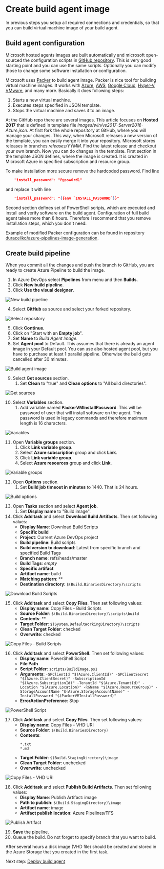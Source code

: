 # Create build agent image

In previous steps you setup all required connections and credentials, so that you can build virtual machine image of your build agent.

## Build agent configuration

Microsoft hosted agents images are built automatically and microsoft open-sourced the configuration scripts in [GitHub repository](https://github.com/Microsoft/azure-pipelines-image-generation). This is very good starting point and you can use the same scripts. Optionally you can modify those to change some software installation or configuration.

Microsoft uses [Packer](https://www.packer.io/) to build agent image. Packer is nice tool for building virtual machine images. It works with [Azure](https://azure.microsoft.com/), [AWS](https://aws.amazon.com/), [Google Cloud](https://cloud.google.com/), [Hyper-V](https://www.microsoft.com/en-us/server-cloud/solutions/virtualization.aspx), [VMware](https://www.vmware.com/), and many more. Basically it does following steps:
1. Starts a new virtual machine.
2. Executes steps specified in JSON template.
3. Stops the virtual machine and saves it to an image.

At the GitHub repo there are several images. This article focuses on **Hosted 2017** that is defined in template file _images/win/vs2017-Server2016-Azure.json_. At first fork the whole repository at GitHub, where you will manage your changes. This way, when Microsoft releases a new version of the template, you can easily merge it into your repository. Microsoft stores releases in branches _releases/YYMM_. Find the latest release and checkout your own branch. Now you can do changes in the template. First section in the template JSON defines, where the image is created. It is created in Microsoft Azure in specified subscription and resource group.

To make installation more secure remove the hardcoded password. Find line
```json
    "install_password": "P@ssw0rd1"
```
and replace it with line
```json
    "install_password": "{{env `INSTALL_PASSWORD`}}"
```

Second section defines set of PowerShell scripts, which are executed and install and verify software on the build agent. Configuration of full build agent takes more than 8 hours. Therefore I recommend that you remove installation steps, which you don't need.

Example of modified Packer configuration can be found in repository [duracellko/azure-pipelines-image-generation](https://github.com/duracellko/azure-pipelines-image-generation/tree/duracellko/1901.1/images/win).

## Create build pipeline

When you commit all the changes and push the branch to GitHub, you are ready to create Azure Pipeline to build the image.

1. In Azure DevOps select **Pipelines** from menu and then **Builds**.
2. Click **New build pipeline**.
3. Click **Use the visual designer**.

![New build pipeline](images/Create_build_agent_image_New_build_pipeline.png)

4. Select **GitHub** as source and select your forked repository.

![Select repository](images/Create_build_agent_image_Select_repository.png)

5. Click **Continue**.
6. Click on "Start with an **Empty job**".
7. Set **Name** to _Build Agent Image_.
8. Set **Agent pool** to Default. This assumes that there is already an agent image in your Default pool. You can use also hosted agent pool, but you have to purchase at least 1 parallel pipeline. Otherwise the build gets cancelled after 30 minutes.

![Build agent image](images/Create_build_agent_image_Build_image.png)

9. Select **Get sources** section.
    1. Set **Clean** to "true" and **Clean options** to "All build directories".

![Get sources](images/Create_build_agent_image_Get_sources.png)

10. Select **Variables** section.
    1. Add variable named **PackerVMInstallPassword**. This will be password of user that will install software on the agent. This password is used in legacy commands and therefore maximum length is 16 characters.

![Variables](images/Create_build_agent_image_Variables.png)

11. Open **Variable groups** section.
    1. Click **Link variable group**.
    2. Select **Azure subscription** group and click **Link**.
    3. Click **Link variable group**.
    4. Select **Azure resources** group and click **Link**.

![Variable groups](images/Create_build_agent_image_Variable_groups.png)

12. Open **Options** section.
    1. Set **Build job timeout in minutes** to 1440. That is 24 hours.

![Build options](images/Create_build_agent_image_Build_options.png)

13. Open **Tasks** section and select **Agent job**.
    1. Set **Display name** to "Build image".
14. Click **Add task** and select **Download Build Artifacts**. Then set following values:
    - **Display Name**: Download Build Scripts
    - **Specific build**
    - **Project**: Current Azure DevOps project
    - **Build pipeline**: Build scripts
    - **Build version to download**: Latest from specific branch and specified Build Tags
    - **Branch name**: refs/heads/master
    - **Build Tags**: _empty_
    - **Specific artifact**
    - **Artifact name**: build
    - **Matching pattern**: **
    - **Destination directory**: `$(Build.BinariesDirectory)\scripts`

![Download Build Scripts](images/Create_build_agent_image_Download_Build_Scripts.png)

15. Click **Add task** and select **Copy Files**. Then set following values:
    - **Display name**: Copy Files - Build Scripts
    - **Source Folder**: `$(Build.BinariesDirectory)\scripts\build`
    - **Contents**: **
    - **Target Folder**: `$(System.DefaultWorkingDirectory)\scripts`
    - **Clean Target Folder**: checked
    - **Overwrite**: checked

![Copy Files - Build Scripts](images/Create_build_agent_image_Copy_Files_Build_Scripts.png)

16. Click **Add task** and select **PowerShell**. Then set following values:
    - **Display name**: PowerShell Script
    - **File Path**
    - **Script Folder**: `scripts/BuildImage.ps1`
    - **Arguments**: `-SPClientId "$(Azure.ClientId)" -SPClientSecret "$(Azure.ClientSecret)" -SubscriptionId "$(Azure.SubscriptionId)" -TenantId "$(Azure.TenantId)" -Location "$(Azure.Location)" -RGName "$(Azure.ResourceGroup)" -StorageAccountName "$(Azure.StorageAccountName)" -InstallPassword "$(PackerVMInstallPassword)"`
    - **ErrorActionPreference**: Stop

![PowerShell Script](images/Create_build_agent_image_PowerShell_Script.png)

17. Click **Add task** and select **Copy Files**. Then set following values:
    - **Display name**: Copy Files - VHD URI
    - **Source Folder**: `$(Build.BinariesDirectory)`
    - **Contents**:
        ```
        *.txt
        *.md
        ```
    - **Target Folder**: `$(Build.StagingDirectory)\image`
    - **Clean Target Folder**: unchecked
    - **Overwrite**: unchecked

![Copy Files - VHD URI](images/Create_build_agent_image_Copy_Files_VHD_URI.png)

18. Click **Add task** and select **Publish Build Artifacts**. Then set following values:
    - **Display Name**: Publish Artifact: image
    - **Path to publish**: `$(Build.StagingDirectory)\image`
    - **Artifact name**: image
    - **Artifact publish location**: Azure Pipelines/TFS

![Publish Artifact](images/Create_build_agent_image_Publish_Artifact.png)

19. **Save** the pipeline.
20. Queue the build. Do not forget to specify branch that you want to build.

After several hours a disk image (VHD file) should be created and stored in the Azure Storage that you created in the first task.

Next step: [Deploy build agent](Deploy_build_agent.md)

